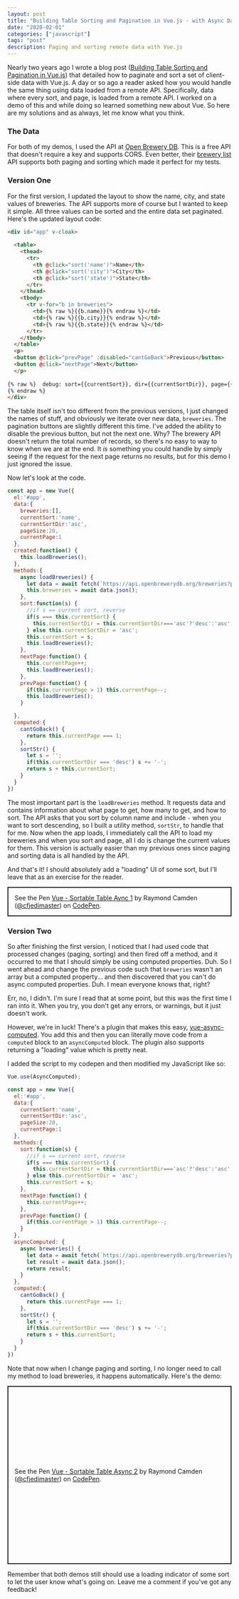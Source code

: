 ```yaml
---
layout: post
title: "Building Table Sorting and Pagination in Vue.js - with Async Data"
date: "2020-02-01"
categories: ["javascript"]
tags: "post"
description: Paging and sorting remote data with Vue.js
---
```


Nearly two years ago I wrote a blog post ([Building Table Sorting and Pagination in Vue.js](https://www.raymondcamden.com/2018/02/08/building-table-sorting-and-pagination-in-vuejs)) that detailed how to paginate and sort a set of client-side data with Vue.js. A day or so ago a reader asked how you would handle the same thing using data loaded from a remote API. Specifically, data where every sort, and page, is loaded from a remote API. I worked on a demo of this and while doing so learned something new about Vue. So here are my solutions and as always, let me know what you think.

### The Data

For both of my demos, I used the API at [Open Brewery DB](https://www.openbrewerydb.org/). This is a free API that doesn't require a key and supports CORS. Even better, their [brewery list](https://www.openbrewerydb.org/documentation/01-listbreweries) API supports both paging and sorting which made it perfect for my tests. 

### Version One

For the first version, I updated the layout to show the name, city, and state values of breweries. The API supports more of course but I wanted to keep it simple. All three values can be sorted and the entire data set paginated. Here's the updated layout code:

```html
<div id="app" v-cloak>
  
  <table>
    <thead>
      <tr>
        <th @click="sort('name')">Name</th>
        <th @click="sort('city')">City</th>
        <th @click="sort('state')">State</th>
      </tr>
    </thead>
    <tbody>
      <tr v-for="b in breweries">
        <td>{% raw %}{{b.name}}{% endraw %}</td>
        <td>{% raw %}{{b.city}}{% endraw %}</td>
        <td>{% raw %}{{b.state}}{% endraw %}</td>
      </tr>
    </tbody>
  </table>
  <p>
  <button @click="prevPage" :disabled="cantGoBack">Previous</button> 
  <button @click="nextPage">Next</button>
  </p>
  
{% raw %}  debug: sort={{currentSort}}, dir={{currentSortDir}}, page={{currentPage}}, {{ sortStr }}
{% endraw %}
</div>
```

The table itself isn't too different from the previous versions, I just changed the names of stuff, and obviously we iterate over new data, `breweries`. The pagination buttons are slightly different this time. I've added the ability to disable the previous button, but not the next one. Why? The brewery API doesn't return the total number of records, so there's no easy to way to know when we are at the end. It *is* something you could handle by simply seeing if the request for the next page returns no results, but for this demo I just ignored the issue.

Now let's look at the code.

```js
const app = new Vue({
  el:'#app',
  data:{
    breweries:[],
    currentSort:'name',
    currentSortDir:'asc',
    pageSize:20, 
    currentPage:1
  },
  created:function() {
    this.loadBreweries();
  },
  methods:{
    async loadBreweries() {
      let data = await fetch(`https://api.openbrewerydb.org/breweries?page=${this.currentPage}&per_page=${this.pageSize}&sort=${this.sortStr}`);
      this.breweries = await data.json();  
    },
    sort:function(s) {
      //if s == current sort, reverse
      if(s === this.currentSort) {
        this.currentSortDir = this.currentSortDir==='asc'?'desc':'asc';
      } else this.currentSortDir = 'asc';
      this.currentSort = s;
      this.loadBreweries();
    },
    nextPage:function() {
      this.currentPage++;
      this.loadBreweries();
    },
    prevPage:function() {
      if(this.currentPage > 1) this.currentPage--;
      this.loadBreweries();
    }

  },
  computed:{
    cantGoBack() {
      return this.currentPage === 1;
    },
    sortStr() {
      let s = '';
      if(this.currentSortDir === 'desc') s += '-';
      return s + this.currentSort;
    }
  }
})
```

The most important part is the `loadBreweries` method. It requests data and contains information about what page to get, how many to get, and how to sort. The API asks that you sort by column name and include `-` when you want to sort descending, so I built a utility method, `sortStr`, to handle that for me. Now when the app loads, I immediately call the API to load my breweries and when you sort and page, all I do is change the current values for them. This version is actually easier than my previous ones since paging and sorting data is all handled by the API.

And that's it! I should absolutely add a "loading" UI of some sort, but I'll leave that as an exercise for the reader.

<p class="codepen" data-height="400" data-theme-id="default" data-default-tab="js,result" data-user="cfjedimaster" data-slug-hash="dyPBwqg" style="height: 400x; box-sizing: border-box; display: flex; align-items: center; justify-content: center; border: 2px solid; margin: 1em 0; padding: 1em;" data-pen-title="Vue - Sortable Table Aync 1">
  <span>See the Pen <a href="https://codepen.io/cfjedimaster/pen/dyPBwqg">
  Vue - Sortable Table Aync 1</a> by Raymond Camden (<a href="https://codepen.io/cfjedimaster">@cfjedimaster</a>)
  on <a href="https://codepen.io">CodePen</a>.</span>
</p>
<script async src="https://static.codepen.io/assets/embed/ei.js"></script>

### Version Two

So after finishing the first version, I noticed that I had used code that processed changes (paging, sorting) and then fired off a method, and it occurred to me that I should simply be using computed properties. Duh. So I went ahead and change the previous code such that `breweries` wasn't an array but a computed property... and then discovered that you can't do async computed properties. Duh. I mean everyone knows that, right?

Err, no, I didn't. I'm sure I read that at some point, but this was the first time I ran into it. When you try, you don't get any errors, or warnings, but it just doesn't work. 

However, we're in luck! There's a plugin that makes this easy, [vue-async-computed](https://github.com/foxbenjaminfox/vue-async-computed). You add this and then you can literally move code from a `computed` block to an `asyncComputed` block. The plugin also supports returning a "loading" value which is pretty neat. 

I added the script to my codepen and then modified my JavaScript like so:

```js
Vue.use(AsyncComputed);

const app = new Vue({
  el:'#app',
  data:{
    currentSort:'name',
    currentSortDir:'asc',
    pageSize:20, 
    currentPage:1
  },
  methods:{
    sort:function(s) {
      //if s == current sort, reverse
      if(s === this.currentSort) {
        this.currentSortDir = this.currentSortDir==='asc'?'desc':'asc';
      } else this.currentSortDir = 'asc';
      this.currentSort = s;
    },
    nextPage:function() {
      this.currentPage++;
    },
    prevPage:function() {
      if(this.currentPage > 1) this.currentPage--;
    }
  },
  asyncComputed: {
    async breweries() {
      let data = await fetch(`https://api.openbrewerydb.org/breweries?page=${this.currentPage}&per_page=${this.pageSize}&sort=${this.sortStr}`);
      let result = await data.json(); 
      return result;
    }
  },
  computed:{
    cantGoBack() {
      return this.currentPage === 1;
    },
    sortStr() {
      let s = '';
      if(this.currentSortDir === 'desc') s += '-';
      return s + this.currentSort;
    }
  }
})
```

Note that now when I change paging and sorting, I no longer need to call my method to load breweries, it happens automatically. Here's the demo:

<p class="codepen" data-height="400" data-theme-id="default" data-default-tab="js,result" data-user="cfjedimaster" data-slug-hash="QWwewmj" style="height: 400px; box-sizing: border-box; display: flex; align-items: center; justify-content: center; border: 2px solid; margin: 1em 0; padding: 1em;" data-pen-title="Vue - Sortable Table Async 2">
  <span>See the Pen <a href="https://codepen.io/cfjedimaster/pen/QWwewmj">
  Vue - Sortable Table Async 2</a> by Raymond Camden (<a href="https://codepen.io/cfjedimaster">@cfjedimaster</a>)
  on <a href="https://codepen.io">CodePen</a>.</span>
</p>
<script async src="https://static.codepen.io/assets/embed/ei.js"></script>

Remember that both demos still should use a loading indicator of some sort to let the user know what's going on. Leave me a comment if you've got any feedback!